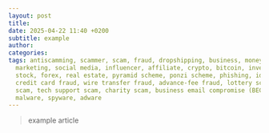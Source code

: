 ```yaml
---
layout: post
title:
date: 2025-04-22 11:40 +0200
subtitle: example
author:
categories:
tags: antiscamming, scammer, scam, fraud, dropshipping, business, money, online, ecommerce,
  marketing, social media, influencer, affiliate, crypto, bitcoin, investment, trading,
  stock, forex, real estate, pyramid scheme, ponzi scheme, phishing, identity theft,
  credit card fraud, wire transfer fraud, advance-fee fraud, lottery scam, romance
  scam, tech support scam, charity scam, business email compromise (BEC), ransomware,
  malware, spyware, adware
---
```

> example article
